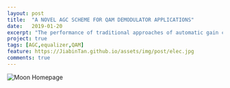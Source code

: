 ```yaml
---
layout: post
title:  "A NOVEL AGC SCHEME FOR QAM DEMODULATOR APPLICATIONS"
date:   2019-01-20
excerpt: "The performance of traditional approaches of automatic gain control (AGC) will be seriously degraded by intersymbol interference (ISI)."
project: true
tags: [AGC,equalizer,QAM]
feature: https://JiabinTan.github.io/assets/img/post/elec.jpg
comments: true
---
```


![Moon Homepage](https://cloud.githubusercontent.com/assets/754514/14509720/61c61058-01d6-11e6-93ab-0918515ecd56.png)    
    
